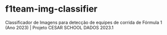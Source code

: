 # f1team-img-classifier
Classificador de Imagens para detecção de equipes de corrida de Fórmula 1 (Ano 2023) | Projeto CESAR SCHOOL DADOS 2023.1
